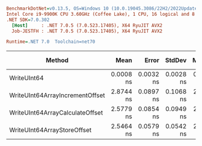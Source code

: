 ``` ini

BenchmarkDotNet=v0.13.5, OS=Windows 10 (10.0.19045.3086/22H2/2022Update)
Intel Core i9-9900K CPU 3.60GHz (Coffee Lake), 1 CPU, 16 logical and 8 physical cores
.NET SDK=7.0.302
  [Host]     : .NET 7.0.5 (7.0.523.17405), X64 RyuJIT AVX2
  Job-JESTFH : .NET 7.0.5 (7.0.523.17405), X64 RyuJIT AVX2

Runtime=.NET 7.0  Toolchain=net70  

```
|                          Method |      Mean |     Error |    StdDev |    Median | Code Size | Allocated |
|-------------------------------- |----------:|----------:|----------:|----------:|----------:|----------:|
|                     WriteUInt64 | 0.0008 ns | 0.0032 ns | 0.0028 ns | 0.0000 ns |      30 B |         - |
| WriteUInt64ArrayIncrementOffset | 2.8744 ns | 0.0897 ns | 0.1068 ns | 2.8971 ns |     118 B |         - |
| WriteUInt64ArrayCalculateOffset | 2.5779 ns | 0.0854 ns | 0.0949 ns | 2.5608 ns |     122 B |         - |
|     WriteUInt64ArrayStoreOffset | 2.5464 ns | 0.0579 ns | 0.0542 ns | 2.5382 ns |     138 B |         - |
